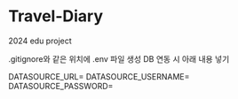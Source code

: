 # Travel-Diary
2024 edu project

.gitignore와 같은 위치에 .env 파일 생성
DB 연동 시 아래 내용 넣기

DATASOURCE_URL=
DATASOURCE_USERNAME=
DATASOURCE_PASSWORD=
